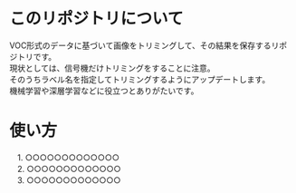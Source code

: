 # このリポジトリについて
VOC形式のデータに基づいて画像をトリミングして、その結果を保存するリポジトリです。<br>
現状としては、信号機だけトリミングをすることに注意。<br>
そのうちラベル名を指定してトリミングするようにアップデートします。<br>
機械学習や深層学習などに役立つとありがたいです。<br>

# 使い方
　1. ○○○○○○○○○○○○○<br>
　2. ○○○○○○○○○○○○○<br>
　3. ○○○○○○○○○○○○○<br>
